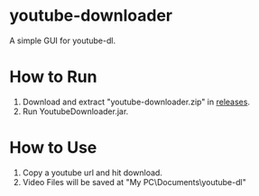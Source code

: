 # youtube-downloader
A simple GUI for youtube-dl.

# How to Run
1. Download and extract "youtube-downloader.zip" in [releases](https://github.com/NotSuspicious/youtube-downloader/releases).
2. Run YoutubeDownloader.jar.

# How to Use
1. Copy a youtube url and hit download.
2. Video Files will be saved at "My PC\Documents\youtube-dl"
